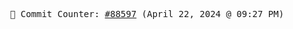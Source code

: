 <p align="center">
    <samp>
        📮 Commit Counter: <a href="https://github.com/Javascript-void0/Javascript-void0/commits/main">#88597</a> (April 22, 2024 @ 09:27 PM)
    </samp>
</p>